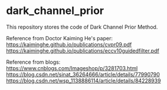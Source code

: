 # dark_channel_prior
This repository stores the code of Dark Channel Prior Method.

Reference from Doctor Kaiming He's paper:
https://kaiminghe.github.io/publications/cvpr09.pdf
https://kaiminghe.github.io/publications/eccv10guidedfilter.pdf

Reference from blogs:
https://www.cnblogs.com/Imageshop/p/3281703.html
https://blog.csdn.net/sinat_36264666/article/details/77990790
https://blog.csdn.net/wsp_1138886114/article/details/84228939
